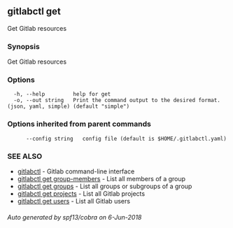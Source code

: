 ## gitlabctl get

Get Gitlab resources

### Synopsis

Get Gitlab resources

### Options

```
  -h, --help         help for get
  -o, --out string   Print the command output to the desired format. (json, yaml, simple) (default "simple")
```

### Options inherited from parent commands

```
      --config string   config file (default is $HOME/.gitlabctl.yaml)
```

### SEE ALSO

* [gitlabctl](gitlabctl.md)	 - Gitlab command-line interface
* [gitlabctl get group-members](gitlabctl_get_group-members.md)	 - List all members of a group
* [gitlabctl get groups](gitlabctl_get_groups.md)	 - List all groups or subgroups of a group
* [gitlabctl get projects](gitlabctl_get_projects.md)	 - List all Gitlab projects
* [gitlabctl get users](gitlabctl_get_users.md)	 - List all Gitlab users

###### Auto generated by spf13/cobra on 6-Jun-2018
